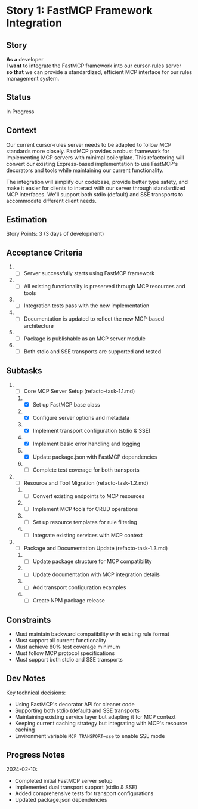 # Story 1: FastMCP Framework Integration

## Story

**As a** developer\
**I want** to integrate the FastMCP framework into our cursor-rules server\
**so that** we can provide a standardized, efficient MCP interface for our rules management system.

## Status

In Progress

## Context

Our current cursor-rules server needs to be adapted to follow MCP standards more closely. FastMCP provides a robust framework for implementing MCP servers with minimal boilerplate. This refactoring will convert our existing Express-based implementation to use FastMCP's decorators and tools while maintaining our current functionality.

The integration will simplify our codebase, provide better type safety, and make it easier for clients to interact with our server through standardized MCP interfaces. We'll support both stdio (default) and SSE transports to accommodate different client needs.

## Estimation

Story Points: 3 (3 days of development)

## Acceptance Criteria

1. - [ ] Server successfully starts using FastMCP framework
2. - [ ] All existing functionality is preserved through MCP resources and tools
3. - [ ] Integration tests pass with the new implementation
4. - [ ] Documentation is updated to reflect the new MCP-based architecture
5. - [ ] Package is publishable as an MCP server module
6. - [ ] Both stdio and SSE transports are supported and tested

## Subtasks

1. - [ ] Core MCP Server Setup (refacto-task-1.1.md)

   1. - [x] Set up FastMCP base class
   2. - [x] Configure server options and metadata
   3. - [x] Implement transport configuration (stdio & SSE)
   4. - [x] Implement basic error handling and logging
   5. - [x] Update package.json with FastMCP dependencies
   6. - [ ] Complete test coverage for both transports

2. - [ ] Resource and Tool Migration (refacto-task-1.2.md)

   1. - [ ] Convert existing endpoints to MCP resources
   2. - [ ] Implement MCP tools for CRUD operations
   3. - [ ] Set up resource templates for rule filtering
   4. - [ ] Integrate existing services with MCP context

3. - [ ] Package and Documentation Update (refacto-task-1.3.md)
   1. - [ ] Update package structure for MCP compatibility
   2. - [ ] Update documentation with MCP integration details
   3. - [ ] Add transport configuration examples
   4. - [ ] Create NPM package release

## Constraints

- Must maintain backward compatibility with existing rule format
- Must support all current functionality
- Must achieve 80% test coverage minimum
- Must follow MCP protocol specifications
- Must support both stdio and SSE transports

## Dev Notes

Key technical decisions:

- Using FastMCP's decorator API for cleaner code
- Supporting both stdio (default) and SSE transports
- Maintaining existing service layer but adapting it for MCP context
- Keeping current caching strategy but integrating with MCP's resource caching
- Environment variable `MCP_TRANSPORT=sse` to enable SSE mode

## Progress Notes

2024-02-10:

- Completed initial FastMCP server setup
- Implemented dual transport support (stdio & SSE)
- Added comprehensive tests for transport configurations
- Updated package.json dependencies
